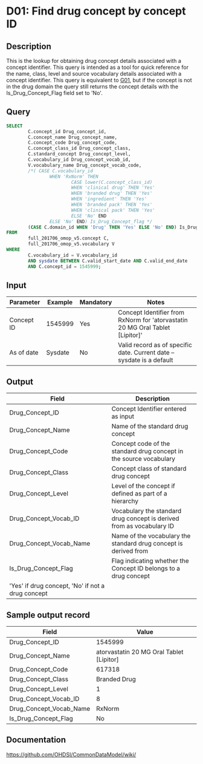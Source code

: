 # D01: Find drug concept by concept ID

## Description
This is the lookup for obtaining drug concept details associated with a concept identifier. This query is intended as a tool for quick reference for the name, class, level and source vocabulary details associated with a concept identifier.
This query is equivalent to  [G01](http://vocabqueries.omop.org/general-queries/g1), but if the concept is not in the drug domain the query still returns the concept details with the Is_Drug_Concept_Flag field set to 'No'.

## Query
```sql
SELECT
        C.concept_id Drug_concept_id,
        C.concept_name Drug_concept_name,
        C.concept_code Drug_concept_code,
        C.concept_class_id Drug_concept_class,
        C.standard_concept Drug_concept_level,
        C.vocabulary_id Drug_concept_vocab_id,
        V.vocabulary_name Drug_concept_vocab_code,
        /*( CASE C.vocabulary_id
                WHEN 'RxNorm' THEN
                        CASE lower(C.concept_class_id)
                        WHEN 'clinical drug' THEN 'Yes'
                        WHEN 'branded drug' THEN 'Yes'
                        WHEN 'ingredient' THEN 'Yes'
                        WHEN 'branded pack' THEN 'Yes'
                        WHEN 'clinical pack' THEN 'Yes'
                        ELSE 'No' END
                ELSE 'No' END) Is_Drug_Concept_flag */
        (CASE C.domain_id WHEN 'Drug' THEN 'Yes' ELSE 'No' END) Is_Drug_Concept_flag
FROM
        full_201706_omop_v5.concept C,
        full_201706_omop_v5.vocabulary V
WHERE
        C.vocabulary_id = V.vocabulary_id
        AND sysdate BETWEEN C.valid_start_date AND C.valid_end_date
        AND C.concept_id = 1545999;
```



## Input

| Parameter |  Example |  Mandatory |  Notes |
| --- | --- | --- | --- |
|  Concept ID |  1545999 |  Yes | Concept Identifier from RxNorm for 'atorvastatin 20 MG Oral Tablet [Lipitor]' |
|  As of date |  Sysdate |  No | Valid record as of specific date. Current date – sysdate is a default |

## Output

| Field |  Description |
| --- | --- |
|  Drug_Concept_ID |  Concept Identifier entered as input |
|  Drug_Concept_Name |  Name of the standard drug concept |
|  Drug_Concept_Code |  Concept code of the standard drug concept in the source vocabulary |
|  Drug_Concept_Class |  Concept class of standard drug concept |
|  Drug_Concept_Level |  Level of the concept if defined as part of a hierarchy |
|  Drug_Concept_Vocab_ID |  Vocabulary the standard drug concept is derived from as vocabulary ID |
|  Drug_Concept_Vocab_Name |  Name of the vocabulary the standard drug concept is derived from |
|  Is_Drug_Concept_Flag |  Flag indicating whether the Concept ID belongs to a drug concept
'Yes' if drug concept, 'No' if not a drug concept |

## Sample output record

| Field |  Value |
| --- | --- |
|  Drug_Concept_ID |  1545999 |
|  Drug_Concept_Name |  atorvastatin 20 MG Oral Tablet [Lipitor] |
|  Drug_Concept_Code |  617318 |
|  Drug_Concept_Class |  Branded Drug |
|  Drug_Concept_Level |  1 |
|  Drug_Concept_Vocab_ID |  8 |
|  Drug_Concept_Vocab_Name |  RxNorm |
|  Is_Drug_Concept_Flag |  No |

## Documentation
https://github.com/OHDSI/CommonDataModel/wiki/

